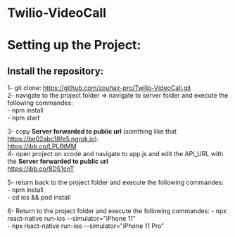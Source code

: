 # Twilio-VideoCall

# Setting up the Project:

## Install the repository:
  1- git clone: https://github.com/zouhair-pro/Twilio-VideoCall.git <br />
  2- navigate to the project folder => navigate to server folder and execute the following commandes:<br />
      - npm install <br />
      - npm start <br />
  
  3- copy <b> Server forwarded to public url </b> (somthing like that https://be02abc18fe5.ngrok.io). <br />
  https://ibb.co/LPL6tMM <br />
  4- open project on xcode and navigate to app.js and edit the API_URL with the <b> Server forwarded to public url </b> <br />
  https://ibb.co/8DS1cnT  <br />
  
  5- return back to the project folder and execute the following commandes: <br />
      -  npm install <br />
      -  cd ios && pod install <br />

  6- Return to the project folder and execute the following commandes:
      - npx react-native run-ios --simulator="iPhone 11" <br />
      - npx react-native run-ios --simulator="iPhone 11 Pro" <br />
  
  



